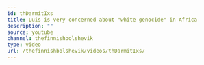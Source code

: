 ```yaml
---
id: thDarmitIxs
title: Luis is very concerned about "white genocide" in Africa
description: ""
source: youtube
channel: thefinnishbolshevik
type: video
url: /thefinnishbolshevik/videos/thDarmitIxs/
---
```

